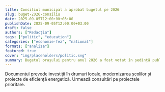 ```yaml
---
title: Consiliul municipal a aprobat bugetul pe 2026
slug: buget-2026-consiliu
date: 2025-09-05T12:00:00+03:00
publishDate: 2025-09-05T12:00:00+03:00
draft: false
authors: ["Redacția"]
tags: ["politic", "education"]
categories: ["economie-fez", "national"]
formats: ["analiza"]
featured: true
cover: "img/placeholders/politic.svg"
summary: Bugetul orașului pentru anul 2026 a fost votat în ședință publică; accent pe infrastructură și educație.
---
```


Documentul prevede investiții în drumuri locale, modernizarea școlilor și proiecte de eficiență energetică. Urmează consultări pe proiectele prioritare.
